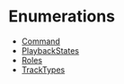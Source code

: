 # Enumerations

* [Command](reference/enumerations/Command.md)
* [PlaybackStates](reference/enumerations/PlaybackStates.md)
* [Roles](reference/enumerations/Roles.md)
* [TrackTypes](reference/enumerations/TrackTypes.md)